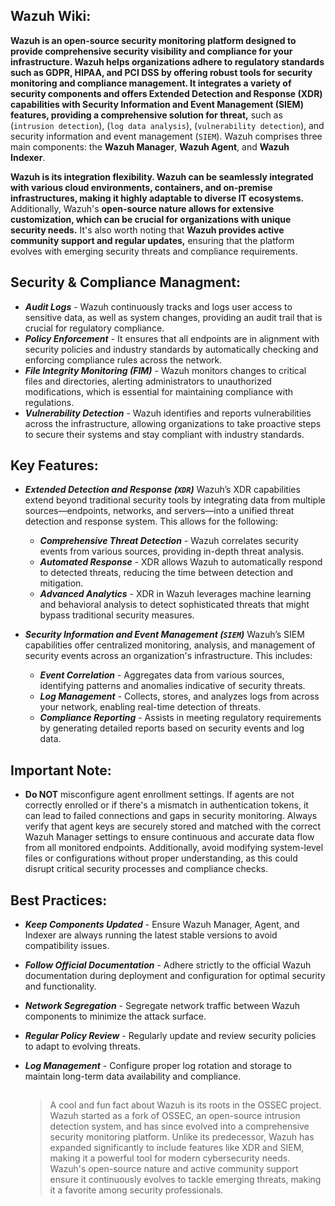 ## Wazuh Wiki:

**Wazuh is an open-source security monitoring platform designed to provide comprehensive security visibility and compliance for your infrastructure. Wazuh helps organizations adhere to regulatory standards such as GDPR, HIPAA, and PCI DSS by offering robust tools for security monitoring and compliance management. It integrates a variety of security components and offers Extended Detection and Response (XDR) capabilities with Security Information and Event Management (SIEM) features, providing a comprehensive solution for threat,** such as (`intrusion detection`), (`log data analysis`), (`vulnerability detection`), and security information and event management (`SIEM`). Wazuh comprises three main components: the **Wazuh Manager**, **Wazuh Agent**, and **Wazuh Indexer**.

**Wazuh is its integration flexibility. Wazuh can be seamlessly integrated with various cloud environments, containers, and on-premise infrastructures, making it highly adaptable to diverse IT ecosystems.** Additionally, Wazuh's **open-source nature allows for extensive customization, which can be crucial for organizations with unique security needs.** It's also worth noting that **Wazuh provides active community support and regular updates,** ensuring that the platform evolves with emerging security threats and compliance requirements.

## Security & Compliance Managment:

- ***Audit Logs*** - Wazuh continuously tracks and logs user access to sensitive data, as well as system changes, providing an audit trail that is crucial for regulatory compliance.
- ***Policy Enforcement*** -  It ensures that all endpoints are in alignment with security policies and industry standards by automatically checking and enforcing compliance rules across the network.
- ***File Integrity Monitoring (FIM)*** - Wazuh monitors changes to critical files and directories, alerting administrators to unauthorized modifications, which is essential for maintaining compliance with regulations.
- ***Vulnerability Detection*** -  Wazuh identifies and reports vulnerabilities across the infrastructure, allowing organizations to take proactive steps to secure their systems and stay compliant with industry standards.

## Key Features:

- ***Extended Detection and Response (`XDR`)***
Wazuh’s XDR capabilities extend beyond traditional security tools by integrating data from multiple sources—endpoints, networks, and servers—into a unified threat detection and response system. This allows for the following:

  - ***Comprehensive Threat Detection*** - Wazuh correlates security events from various sources, providing in-depth threat analysis.
  - ***Automated Response*** - XDR allows Wazuh to automatically respond to detected threats, reducing the time between detection and mitigation.
  - ***Advanced Analytics*** - XDR in Wazuh leverages machine learning and behavioral analysis to detect sophisticated threats that might bypass traditional security measures.
 
- ***Security Information and Event Management (`SIEM`)***
  Wazuh’s SIEM capabilities offer centralized monitoring, analysis, and management of security events across an organization's infrastructure. This includes:

  - ***Event Correlation*** - Aggregates data from various sources, identifying patterns and anomalies indicative of security threats.
  - ***Log Management*** - Collects, stores, and analyzes logs from across your network, enabling real-time detection of threats.
  - ***Compliance Reporting*** - Assists in meeting regulatory requirements by generating detailed reports based on security events and log data.
 
## Important Note:

- **Do NOT** misconfigure agent enrollment settings. If agents are not correctly enrolled or if there's a mismatch in authentication tokens, it can lead to failed connections and gaps in security monitoring. Always verify that agent keys are securely stored and matched with the correct Wazuh Manager settings to ensure continuous and accurate data flow from all monitored endpoints. Additionally, avoid modifying system-level files or configurations without proper understanding, as this could disrupt critical security processes and compliance checks.

## Best Practices:

- ***Keep Components Updated*** - Ensure Wazuh Manager, Agent, and Indexer are always running the latest stable versions to avoid compatibility issues.
- ***Follow Official Documentation*** - Adhere strictly to the official Wazuh documentation during deployment and configuration for optimal security and functionality.
- ***Network Segregation*** - Segregate network traffic between Wazuh components to minimize the attack surface.
- ***Regular Policy Review*** -  Regularly update and review security policies to adapt to evolving threats.
- ***Log Management*** - Configure proper log rotation and storage to maintain long-term data availability and compliance.

  ##
  > A cool and fun fact about Wazuh is its roots in the OSSEC project. Wazuh started as a fork of OSSEC, an open-source intrusion detection system, and has since evolved into a comprehensive security monitoring platform. Unlike its predecessor, Wazuh has expanded significantly to include features like XDR and SIEM, making it a powerful tool for modern cybersecurity needs. Wazuh's open-source nature and active community support ensure it continuously evolves to tackle emerging threats, making it a favorite among security professionals.



